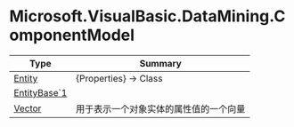 ﻿
# Microsoft.VisualBasic.DataMining.ComponentModel

|Type|Summary|
|----|-------|
|<a href="#" onClick="load('/docs/Microsoft.VisualBasic.DataMining.ComponentModel/Entity.md')">Entity</a>|{Properties} -> Class|
|<a href="#" onClick="load('/docs/Microsoft.VisualBasic.DataMining.ComponentModel/EntityBase`1.md')">EntityBase`1</a>||
|<a href="#" onClick="load('/docs/Microsoft.VisualBasic.DataMining.ComponentModel/Vector.md')">Vector</a>|用于表示一个对象实体的属性值的一个向量|

